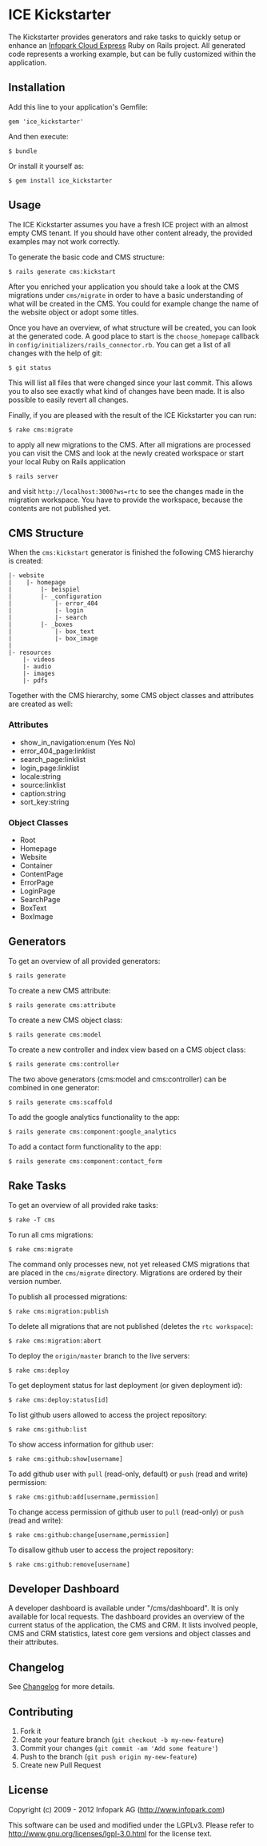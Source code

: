 # ICE Kickstarter

The Kickstarter provides generators and rake tasks to quickly setup or enhance an [Infopark
Cloud Express](http://infopark.de/infopark-cloud-express) Ruby on Rails project. All generated code
represents a working example, but can be fully customized within the application.

## Installation

Add this line to your application's Gemfile:

    gem 'ice_kickstarter'

And then execute:

    $ bundle

Or install it yourself as:

    $ gem install ice_kickstarter

## Usage

The ICE Kickstarter assumes you have a fresh ICE project with an almost empty CMS tenant. If you
should have other content already, the provided examples may not work correctly.

To generate the basic code and CMS structure:

    $ rails generate cms:kickstart

After you enriched your application you should take a look at the CMS migrations under
```cms/migrate``` in order to have a basic understanding of what will be created in the CMS. You
could for example change the name of the website object or adopt some titles.

Once you have an overview, of what structure will be created, you can look at the generated code. A
good place to start is the ```choose_homepage``` callback in
```config/initializers/rails_connector.rb```. You can get a list of all changes with the help of
git:

    $ git status

This will list all files that were changed since your last commit. This allows you to also see
exactly what kind of changes have been made. It is also possible to easily revert all changes.

Finally, if you are pleased with the result of the ICE Kickstarter you can run:

    $ rake cms:migrate

to apply all new migrations to the CMS. After all migrations are processed you can visit the CMS and
look at the newly created workspace or start your local Ruby on Rails application

    $ rails server

and visit ```http://localhost:3000?ws=rtc``` to see the changes made in the migration workspace. You
have to provide the workspace, because the contents are not published yet.

## CMS Structure

When the ```cms:kickstart``` generator is finished the following CMS hierarchy is created:

    |- website
    |    |- homepage
    |        |- beispiel
    |        |- _configuration
    |            |- error_404
    |            |- login
    |            |- search
    |        |- _boxes
    |            |- box_text
    |            |- box_image
    |
    |- resources
        |- videos
        |- audio
        |- images
        |- pdfs

Together with the CMS hierarchy, some CMS object classes and attributes are created as well:

### Attributes ###

* show_in_navigation:enum (Yes No)
* error_404_page:linklist
* search_page:linklist
* login_page:linklist
* locale:string
* source:linklist
* caption:string
* sort_key:string

### Object Classes ###

* Root
* Homepage
* Website
* Container
* ContentPage
* ErrorPage
* LoginPage
* SearchPage
* BoxText
* BoxImage

## Generators

To get an overview of all provided generators:

    $ rails generate

To create a new CMS attribute:

    $ rails generate cms:attribute

To create a new CMS object class:

    $ rails generate cms:model

To create a new controller and index view based on a CMS object class:

    $ rails generate cms:controller

The two above generators (cms:model and cms:controller) can be combined in one generator:

    $ rails generate cms:scaffold

To add the google analytics functionality to the app:

    $ rails generate cms:component:google_analytics

To add a contact form functionality to the app:

    $ rails generate cms:component:contact_form

## Rake Tasks

To get an overview of all provided rake tasks:

    $ rake -T cms

To run all cms migrations:

    $ rake cms:migrate

The command only processes new, not yet released CMS migrations that are placed in the
```cms/migrate``` directory. Migrations are ordered by their version number.

To publish all processed migrations:

    $ rake cms:migration:publish

To delete all migrations that are not published (deletes the ```rtc workspace```):

    $ rake cms:migration:abort

To deploy the ```origin/master``` branch to the live servers:

    $ rake cms:deploy

To get deployment status for last deployment (or given deployment id):

    $ rake cms:deploy:status[id]

To list github users allowed to access the project repository:

    $ rake cms:github:list

To show access information for github user:

    $ rake cms:github:show[username]

To add github user with ```pull``` (read-only, default) or ```push``` (read and write) permission:

    $ rake cms:github:add[username,permission]

To change access permission of github user to ```pull``` (read-only) or ```push``` (read and write):

    $ rake cms:github:change[username,permission]

To disallow github user to access the project repository:

    $ rake cms:github:remove[username]

## Developer Dashboard

A developer dashboard is available under "/cms/dashboard". It is only available for local requests.
The dashboard provides an overview of the current status of the application, the CMS and CRM. It
lists involved people, CMS and CRM statistics, latest core gem versions and object classes and their
attributes.

## Changelog

See [Changelog](https://github.com/infopark/ice_kickstarter/blob/master/CHANGELOG.md) for more
details.

## Contributing

1. Fork it
2. Create your feature branch (`git checkout -b my-new-feature`)
3. Commit your changes (`git commit -am 'Add some feature'`)
4. Push to the branch (`git push origin my-new-feature`)
5. Create new Pull Request

## License
Copyright (c) 2009 - 2012 Infopark AG (http://www.infopark.com)

This software can be used and modified under the LGPLv3. Please refer to http://www.gnu.org/licenses/lgpl-3.0.html for the license text.
